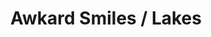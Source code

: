 ---
ee_id: '4118'
site: '1'
type: '2'
url: 2013-190-awkard-smiles-lakes
title: Awkard Smiles / Lakes
year: '2013'
display_year: '2013'
medium: 1920x1080 H.264/MPEG-4 Part 10 looped digital file (from ​lossless ​Quicktime
  Animation master), media player, 70” flatscreen, armature, various cables
dims: 79 x 36.5 x 11 inches
pitch: ''
ps: ''
live_url: ''
related: ''
youtube: ''
related_code: ''
imgs: awkward-smiles-lakes-2013-190-full-Heart-01-database-SM.jpg
subheading: ''
download: ''
add_credit: ''
commission: ''
layout: things-i-made
---